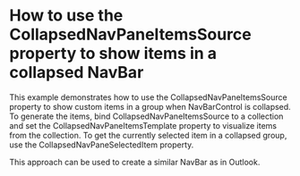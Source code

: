 # How to use the CollapsedNavPaneItemsSource property to show items in a collapsed NavBar


<p>This example demonstrates how to use the CollapsedNavPaneItemsSource property to show custom items in a group when NavBarControl is collapsed. To generate the items, bind CollapsedNavPaneItemsSource to a collection and set the CollapsedNavPaneItemsTemplate property to visualize items from the collection. To get the currently selected item in a collapsed group, use the CollapsedNavPaneSelectedItem property.</p>
<p>This approach can be used to create a similar NavBar as in Outlook.</p>

<br/>


